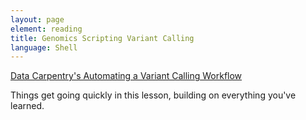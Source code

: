 ```yaml
---
layout: page
element: reading
title: Genomics Scripting Variant Calling
language: Shell
---
```


[Data Carpentry's Automating a Variant Calling Workflow](https://datacarpentry.org/wrangling-genomics/05-automation/index.html)

Things get going quickly in this lesson, building on everything you've learned.